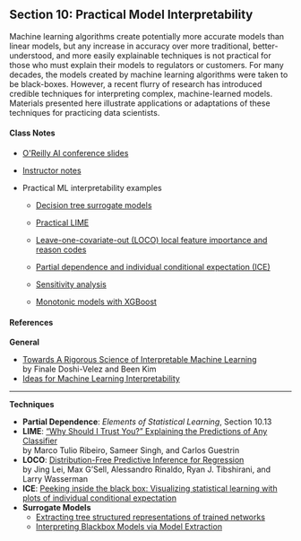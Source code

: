 ## Section 10: Practical Model Interpretability

Machine learning algorithms create potentially more accurate models than
linear models, but any increase in accuracy over more traditional,
better-understood, and more easily explainable techniques is not practical for
those who must explain their models to regulators or customers. For many
decades, the models created by machine learning algorithms were taken to be
black-boxes. However, a recent flurry of research has introduced credible
techniques for interpreting complex, machine-learned models. Materials
presented here illustrate applications or adaptations of these techniques for
practicing data scientists.

#### Class Notes

* [O'Reilly AI conference slides](notes/h2o_oreilly_ai_slides.pdf)

* [Instructor notes](notes/instructor_notes.pdf)

* Practical ML interpretability examples

  * [Decision tree surrogate models](src/dt_surrogate.ipynb)

  * [Practical LIME](src/lime.ipynb)

  * [Leave-one-covariate-out (LOCO) local feature importance and reason codes](src/loco.ipynb)

  * [Partial dependence and individual conditional expectation (ICE)](src/pdp_ice.ipynb)  

  * [Sensitivity analysis](src/sensitivity_analysis.ipynb)

  * [Monotonic models with XGBoost](src/mono_xgboost.ipynb)

#### References

**General**

* [Towards A Rigorous Science of Interpretable Machine Learning](https://arxiv.org/pdf/1702.08608.pdf)</br>
by Finale Doshi-Velez and Been Kim
* [Ideas for Machine Learning Interpretability](https://www.oreilly.com/ideas/ideas-on-interpreting-machine-learning)

***

**Techniques**

* **Partial Dependence**: *Elements of Statistical Learning*, Section 10.13
* **LIME**: [“Why Should I Trust You?” Explaining the Predictions of Any Classifier](http://www.kdd.org/kdd2016/papers/files/rfp0573-ribeiroA.pdf)</br>
by Marco Tulio Ribeiro, Sameer Singh, and Carlos Guestrin
* **LOCO**: [Distribution-Free Predictive Inference for Regression](http://www.stat.cmu.edu/~ryantibs/papers/conformal.pdf)</br>
by Jing Lei, Max G’Sell, Alessandro Rinaldo, Ryan J. Tibshirani, and Larry Wasserman
* **ICE**: [Peeking inside the black box: Visualizing statistical learning with plots of individual conditional expectation](https://arxiv.org/pdf/1309.6392.pdf)
* **Surrogate Models**
  * [Extracting tree structured representations of trained networks](https://papers.nips.cc/paper/1152-extracting-tree-structured-representations-of-trained-networks.pdf)
  * [Interpreting Blackbox Models via Model Extraction](https://arxiv.org/pdf/1705.08504.pdf)
